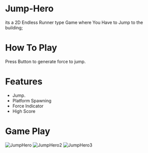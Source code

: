 # Jump-Hero
its a 2D Endless Runner type Game where You Have to Jump to the building;
# How To Play
Press Button to generate force to jump.
# Features
- Jump.
- Platform Spawning
- Force Indicator
- High Score
# Game Play
![JumpHero](https://user-images.githubusercontent.com/95414680/199911511-59ada285-0976-406f-9749-02995a0b8fa5.png)
![JumpHero2](https://user-images.githubusercontent.com/95414680/199911534-4400b585-a638-47d4-9cb3-1655ec9d7072.png)
![JumpHero3](https://user-images.githubusercontent.com/95414680/199911547-aadd5888-c486-4f28-b4b3-6c4c4d96fc97.png)
